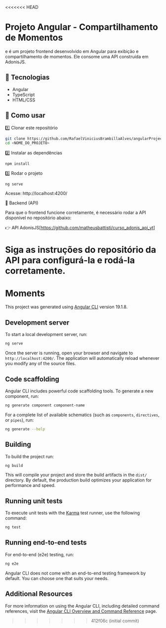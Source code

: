 <<<<<<< HEAD
# Projeto Angular - Compartilhamento de Momentos

e é um projeto frontend desenvolvido em Angular para exibição e compartilhamento de momentos. Ele consome uma API construída em AdonisJS.

## 🚀 Tecnologias

- Angular
- TypeScript
- HTML/CSS

## 📂 Como usar

1️⃣ Clonar este repositório
```sh
git clone https://github.com/RafaelViniciusBrambillaAlves/angularProject.git
cd <NOME_DO_PROJETO>
```
2️⃣ Instalar as dependências
```
npm install
```
3️⃣ Rodar o projeto
```
ng serve
```
Acesse: http://localhost:4200/

🔗 Backend (API)

Para que o frontend funcione corretamente, é necessário rodar a API disponível no repositório abaixo:

👉 API AdonisJS[https://github.com/matheusbattisti/curso_adonis_api_yt]

Siga as instruções do repositório da API para configurá-la e rodá-la corretamente.
=======
# Moments

This project was generated using [Angular CLI](https://github.com/angular/angular-cli) version 19.1.8.

## Development server

To start a local development server, run:

```bash
ng serve
```

Once the server is running, open your browser and navigate to `http://localhost:4200/`. The application will automatically reload whenever you modify any of the source files.

## Code scaffolding

Angular CLI includes powerful code scaffolding tools. To generate a new component, run:

```bash
ng generate component component-name
```

For a complete list of available schematics (such as `components`, `directives`, or `pipes`), run:

```bash
ng generate --help
```

## Building

To build the project run:

```bash
ng build
```

This will compile your project and store the build artifacts in the `dist/` directory. By default, the production build optimizes your application for performance and speed.

## Running unit tests

To execute unit tests with the [Karma](https://karma-runner.github.io) test runner, use the following command:

```bash
ng test
```

## Running end-to-end tests

For end-to-end (e2e) testing, run:

```bash
ng e2e
```

Angular CLI does not come with an end-to-end testing framework by default. You can choose one that suits your needs.

## Additional Resources

For more information on using the Angular CLI, including detailed command references, visit the [Angular CLI Overview and Command Reference](https://angular.dev/tools/cli) page.
>>>>>>> 412f06c (initial commit)
